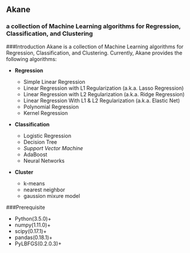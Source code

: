 ## Akane
### a collection of Machine Learning algorithms for Regression, Classification, and Clustering

###Introduction
Akane is a collection of Machine Learning algorithms for Regression, Classification, and Clustering. Currently, Akane provides the following algorithms:
- **Regression**
    - Simple Linear Regression
    - Linear Regression with L1 Regularization (a.k.a. Lasso Regression)
    - Linear Regression with L2 Regularization (a.k.a. Ridge Regression)
    - Linear Regression With L1 & L2 Regularization (a.k.a. Elastic Net)
    - Polynomial Regression
    - Kernel Regression

- **Classification**
	- Logistic Regression
	- Decision Tree
	- _Support Vector Machine_
	- AdaBoost
	- Neural Networks

- **Cluster**
	- k-means
	- nearest neighbor
	- gaussion mixure model

###Prerequisite
- Python(3.5.0)+
- numpy(1.11.0)+
- scipy(0.17.1)+
- pandas(0.18.1)+
- PyLBFGS(0.2.0.3)+
